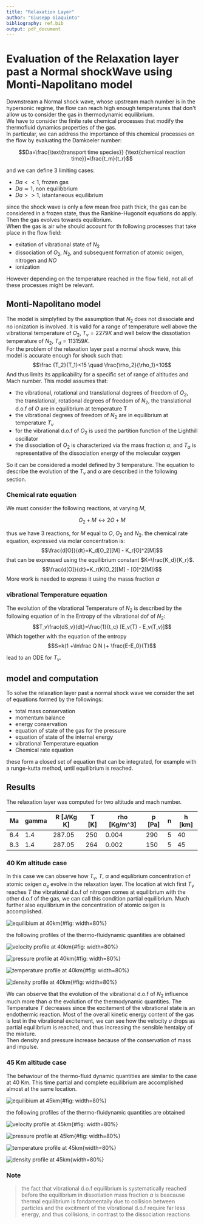 ```yaml
---
title: "Relaxation Layer"
author: "Giusepp Giaquinto"
bibliography: ref.bib
output: pdf_document
---
```


# Evaluation of the Relaxation layer past a Normal shockWave using Monti-Napolitano model

Downstream a Normal shock wave, whose upstream mach number is in the hypersonic regime,
the flow can reach high enough temperatures that don't allow us to consider the 
gas in thermodynamic equilibrium.   
We have to consider the finite rate chemical processes that modify the 
thermofluid dynamics properties of the gas.  
In particular, we can address the importance of this chemical processes on the flow
by evaluating the Damkoeler number:

$$Da=\frac{\text{transport time species}}
{\text{chemical reaction time}}=\frac{t_m}{t_r}$$

and we can define 3 limiting cases:
- $Da<<1$, frozen gas
- $Da\simeq 1$, non equilibbrium
- $Da>>1$, istantaneous equilibrium

since the shock wave is only a few mean free
path thick, the gas can be considered in a frozen state, thus the Rankine-Hugonoit
equations do apply.  
Then the gas evolves towards equilibrium.  
When the gas is air whe should account for th following processes that take place in the flow field:
- exitation of vibrational state of $N_2$
- dissociation of $O_2$, $N_2$, and subsequent formation of atomic oxigen, nitrogen
and $NO$ 
- ionization

However depending on the temperature reached in the flow field, not all of these
processes might be relevant.

## Monti-Napolitano model

The model is simplyfied by the assumption that $N_2$ does
not dissociate and no ionization is involved.
It is valid for a range of temperature well above the vibrational temperature
of $O_2$, $T_v=2279K$ and well below the dissotiation temperature of $N_2$, $T_d=113159K$.  
For the problem of the relaxation layer past a normal shock wave, this model is 
accurate enough for shock such that:
$$\frac {T_2}{T_1}<15 \quad \frac{\rho_2}{\rho_1}<10$$
And thus limits its applicability for a specific set of range of altitudes and Mach number.
This model assumes that:

- the vibrational, rotational and translational degrees of freedom of $O_2$, 
the translational, rotational degrees of freedom of $N_2$, the translational d.o.f
of $O$ are in equilibrium at temperature T
- the vibrational degrees of freedom of $N_2$ are in equilibrium at temperature $T_v$
- for the vibrational d.o.f of $O_2$ is used the partition function of the Lighthill oscillator
- the dissociation of $O_2$ is characterized via the mass fraction $\alpha$,
and $T_\alpha$ is representative of the dissociation energy of the molecular oxygen

So it can be considered a model defined by 3 temperature.
The equation to describe the evolution of the $T_v$ and $\alpha$ are described 
in the following section.

### Chemical rate equation

We must consider the following reactions, at varying $M$, 

$$O_2 + M  \leftrightarrow 2O + M$$

thus we have 3 reactions, for $M$ equal to $O$, $O_2$ and $N_2$.
the chemical rate equation, expressed via molar concentration is:
$$\frac{d[O]}{dt}=K_d[O_2][M] - K_r[O]^2[M]$$
that can be expressed using the equilibrium constant $K=\frac{K_d}{K_r}$.
$$\frac{d[O]}{dt}=K_r(K[O_2][M] - [O]^2[M])$$
More work is needed to express it using the masss fraction $\alpha$

### vibrational Temperature equation

The evolution of the vibrational Temperature of $N_2$ is described by the following
equation of in the Entropy of the vibrational dof of $N_2$:
$$T_v\frac{dS_v}{dt}=\frac{1}{t_c} [E_v(T) - E_v(T_v)]$$
Which together with the equation of the entropy
$$S=k(1 +\ln\frac Q N )+ \frac{E-E_0}{T}$$

lead to an ODE for $T_v$.

## model and computation

To solve the relaxation layer past a normal shock wave  we  consider the set of 
equations formed by the followings:

- total mass conservation
- momentum balance
- energy conservation
- equation of state of the gas for the pressure
- equation of state of the internal energy
- vibrational Temperature equation
- Chemical rate equation

these form a closed set of equation that can be integrated, for example with a 
runge-kutta method, until equilibrium is reached.

## Results

The relaxation layer was computed for two altitude and mach number.

| Ma  | gamma | R [J/Kg K] | T [K]| rho [Kg/m^3] | p [Pa] | n   | h [km]|
| --- | ----- | ------     | ---  | -----        | ---    | --- | ---   |
| 6.4 | 1.4   | 287.05     | 250  | 0.004        | 290    | 5   | 40    | 
| 8.3 | 1.4   | 287.05     | 264  | 0.002        | 150    | 5   | 45    |

### 40 Km altitude case
In this case we can observe how $T_v$, $T$, $\alpha$ and equlibrium concentration 
of atomic oxigen $\alpha_e$ evolve in the relaxation layer. The location at wich
first $T_v$ reaches $T$ the vibrational d.o.f of nitrogen comes at equilibrium with
the other d.o.f of the gas, we can call this condition partial equilibrium. Much further
also equilibrium in the concentration of atomic oxigen is accomplished.  

![equilibium at 40km](images/40km/equilibrium.png){#fig: width=80%}  

the following profiles of the thermo-fluidynamic quantities are obtained

![velocity profile at 40km](./images/40km/u.png){#fig: width=80%}

![pressure profile at 40km](./images/40km/p.png){#fig: width=80%}

![temperature profile at 40km](./images/40km/T.png){#fig: width=80%}

![density profile at 40km](./images/40km/rho.png){#fig: width=80%}

We can observe that the evolution of the vibrational d.o.f of $N_2$ influence
much more than $\alpha$ the evolution of  the thermodynamic quantities.
The Temperature $T$ decreases since the excitement of the vibrational state  is
an endothermic reaction.
Most of the overall kinetic energy content of the gas is lost in the 
vibrational excitement, we can see how the velocity $u$ drops as partial equilibrium
is reached, and thus increasing the sensible hentalpy of the mixture.  
Then density and pressure increase because of the conservation of mass and impulse.

### 45 Km altitude case
The behaviour of the thermo-fluid dynamic quantities are similar to the case at 
40 Km.
This time partial and complete equilibrium are accomplished almost at the same location.

![equilibium at 45km](./images/45km/equilibrium.png){#fig: width=80%}

the following profiles of the thermo-fluidynamic quantities are obtained

![velocity profile at 45km](./images/45km/u.png){#fig: width=80%}

![pressure profile at 45km](./images/45km/p.png){#fig: width=80%}

![temperature profile at 45km](./images/45km/T.png){width=80%}

![density profile at 45km](./images/45km/rho.png){width=80%}

### Note
> the fact that vibrational d.o.f equilibrium is systematically reached before the
equilibrium in dissotiation mass fraction $\alpha$ is beacause thermal equilibrium is
fondamentally due to collision between particles and the excitment of the vibrational
d.o.f require far less energy, and thus collisions, in contrast to the dissociation 
reactions
